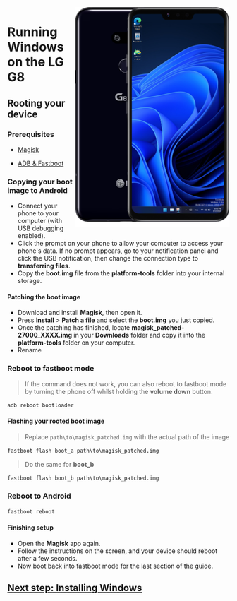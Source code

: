 <img align="right" src="https://github.com/n00b69/woa-alphaplus/blob/main/alphaplus.png" width="350" alt="Windows 11 running on alphaplus">

# Running Windows on the LG G8

## Rooting your device

### Prerequisites
- [Magisk](https://github.com/topjohnwu/Magisk/releases/latest)

- [ADB & Fastboot](https://developer.android.com/studio/releases/platform-tools)

### Copying your boot image to Android
- Connect your phone to your computer (with USB debugging enabled).
- Click the prompt on your phone to allow your computer to access your phone's data. If no prompt appears, go to your notification panel and click the USB notification, then change the connection type to **transferring files**.
- Copy the **boot.img** file from the **platform-tools** folder into your internal storage.

#### Patching the boot image
- Download and install **Magisk**, then open it.
- Press **Install** > **Patch a file** and select the **boot.img** you just copied.
- Once the patching has finished, locate  **magisk_patched-27000_XXXX.img** in your **Downloads** folder and copy it into the **platform-tools** folder on your computer.
- Rename

### Reboot to fastboot mode
> If the command does not work, you can also reboot to fastboot mode by turning the phone off whilst holding the **volume down** button.
```cmd
adb reboot bootloader
```

#### Flashing your rooted boot image
> Replace `path\to\magisk_patched.img` with the actual path of the image
```cmd
fastboot flash boot_a path\to\magisk_patched.img
```

> Do the same for **boot_b**
```cmd
fastboot flash boot_b path\to\magisk_patched.img
```

### Reboot to Android
```cmd
fastboot reboot
```

#### Finishing setup
- Open the **Magisk** app again.
- Follow the instructions on the screen, and your device should reboot after a few seconds.
- Now boot back into fastboot mode for the last section of the guide.

## [Next step: Installing Windows](3-install.md)




























